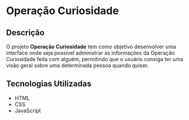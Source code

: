 # Operação Curiosidade

## Descrição
O projeto **Operação Curiosidade** tem como objetivo desenvolver uma interface onde seja possível administrar as informações da Operação Curiosidade feita com alguém, permitindo que o usuário consiga ter uma visão geral sobre uma determinada pessoa quando quiser.

## Tecnologias Utilizadas
- HTML
- CSS
- JavaScript
